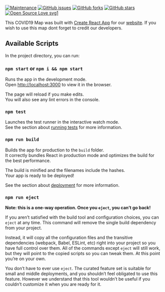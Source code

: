 [![Maintenance](https://img.shields.io/badge/Maintained%3F-yes-green.svg)](https://github.com/ShubhayanS/COVID19-RealTimeMap/graphs/commit-activity) 
[![GitHub issues](https://img.shields.io/github/issues/ShubhayanS/COVID19-RealTimeMap)](https://github.com/ShubhayanS/WhatsApp-Message-Sender/issues)
[![GitHub forks](https://img.shields.io/github/forks/ShubhayanS/COVID19-RealTimeMap?style=social)](https://github.com/ShubhayanS/WhatsApp-Message-Sender/network) [![GitHub stars](https://img.shields.io/github/stars/ShubhayanS/WhatsApp-Message-Sender?style=social)](https://github.com/ShubhayanS/COVID19-RealTimeMap/stargazers)
 [![Open Source Love svg1](https://badges.frapsoft.com/os/v1/open-source.svg?v=103)](https://github.com/ellerbrock/open-source-badges/)


This COVID19 Map was built with [Create React App](https://github.com/facebook/create-react-app) for our [website](https://surakshacovid19.tech). If you wish to use this map dont forget to credit our developers.

## Available Scripts

In the project directory, you can run:

### `npm start` or `npm i && npm start`

Runs the app in the development mode.<br />
Open [http://localhost:3000](http://localhost:3000) to view it in the browser.

The page will reload if you make edits.<br />
You will also see any lint errors in the console.

### `npm test`

Launches the test runner in the interactive watch mode.<br />
See the section about [running tests](https://facebook.github.io/create-react-app/docs/running-tests) for more information.

### `npm run build`

Builds the app for production to the `build` folder.<br />
It correctly bundles React in production mode and optimizes the build for the best performance.

The build is minified and the filenames include the hashes.<br />
Your app is ready to be deployed!

See the section about [deployment](https://facebook.github.io/create-react-app/docs/deployment) for more information.

### `npm run eject`

**Note: this is a one-way operation. Once you `eject`, you can’t go back!**

If you aren’t satisfied with the build tool and configuration choices, you can `eject` at any time. This command will remove the single build dependency from your project.

Instead, it will copy all the configuration files and the transitive dependencies (webpack, Babel, ESLint, etc) right into your project so you have full control over them. All of the commands except `eject` will still work, but they will point to the copied scripts so you can tweak them. At this point you’re on your own.

You don’t have to ever use `eject`. The curated feature set is suitable for small and middle deployments, and you shouldn’t feel obligated to use this feature. However we understand that this tool wouldn’t be useful if you couldn’t customize it when you are ready for it.
